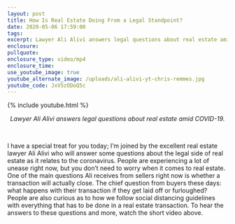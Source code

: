```yaml
---
layout: post
title: How Is Real Estate Doing From a Legal Standpoint?
date: 2020-05-06 17:59:00
tags:
excerpt: Lawyer Ali Alivi answers legal questions about real estate amid COVID-19.
enclosure:
pullquote:
enclosure_type: video/mp4
enclosure_time:
use_youtube_image: true
youtube_alternate_image: /uploads/ali-alivi-yt-chris-remmes.jpg
youtube_code: JxV5zODoQ5c
---
```


{% include youtube.html %}

<center><em>Lawyer Ali Alivi answers legal questions about real estate amid COVID-19.</em></center>

&nbsp;

I have a special treat for you today; I’m joined by the excellent real estate lawyer Ali Alivi who will answer some questions about the legal side of real estate as it relates to the coronavirus. People are experiencing a lot of unease right now, but you don’t need to worry when it comes to real estate. One of the main questions Ali receives from sellers right now is whether a transaction will actually close. The chief question from buyers these days: what happens with their transaction if they get laid off or furloughed? People are also curious as to how we follow social distancing guidelines with everything that has to be done in a real estate transaction. To hear the answers to these questions and more, watch the short video above.&nbsp;

&nbsp;

&nbsp;